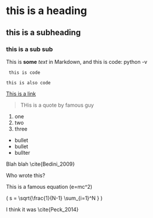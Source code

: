 # this is a heading
## this is a subheading
### this is a sub sub

This is **some** _text_ in Markdown, and this is code: python -v 

     this is code

```this is also code```

[This is a link](http://authorea.com)

>THis is a quote by famous guy

1. one
2. two
3. three


* bullet
* bullet
* bullter


Blah blah \cite{Bedini_2009}

Who wrote this?

This is a famous equation \(e=mc^2\)

\( s = \sqrt{\frac{1}{N-1} \sum_{i=1}^N } \)

I think it was \cite{Peck_2014}